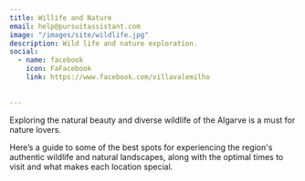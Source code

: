 ```yaml
---
title: Willife and Nature
email: help@pursuitassistant.com
image: "/images/site/wildlife.jpg"
description: Wild life and nature exploration.
social:
  - name: facebook
    icon: FaFacebook
    link: https://www.facebook.com/villavalemilho
    
    
---
```


Exploring the natural beauty and diverse wildlife of the Algarve is a must for nature lovers. 

Here’s a guide to some of the best spots for experiencing the region's authentic wildlife and natural landscapes, along with the optimal times to visit and what makes each location special.

